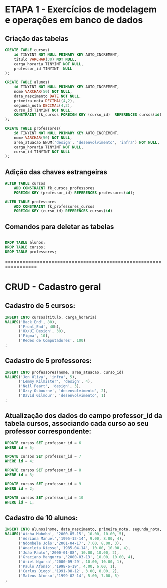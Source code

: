 # ETAPA 1 - Exercícios de modelagem e operações em banco de dados

## Criação das tabelas 

```sql
CREATE TABLE cursos(
    id TINYINT NOT NULL PRIMARY KEY AUTO_INCREMENT,
    titulo VARCHAR(30) NOT NULL,
    carga_horaria TINYINT NOT NULL,
    professor_id TINYINT  NULL
);
```


```sql
CREATE TABLE alunos(
    id TINYINT NOT NULL PRIMARY KEY AUTO_INCREMENT,
    nome VARCHAR(50) NOT NULL,
    data_nascimento DATE NOT NULL,
    primeira_nota DECIMAL(4,2),
    segunda_nota DECIMAL(4,2),
    curso_id TINYINT NOT NULL,
    CONSTRAINT fk_cursos FOREIGN KEY (curso_id)  REFERENCES cursos(id)
);
```



```sql
CREATE TABLE professores(
    id TINYINT NOT NULL PRIMARY KEY AUTO_INCREMENT,
    nome VARCHAR(50) NOT NULL,
   	area_atuacao ENUM('design', 'desenvolvimento', 'infra') NOT NULL, 
    carga_horaria TINYINT NOT NULL,
    curso_id TINYINT NOT NULL
);
```

## Adição das chaves estrangeiras

```sql
ALTER TABLE cursos
    ADD CONSTRAINT fk_cursos_professores
    FOREIGN KEY (professor_id) REFERENCES professores(id);
```

```sql
ALTER TABLE professores
    ADD CONSTRAINT fk_professores_cursos
    FOREIGN KEY (curso_id) REFERENCES cursos(id)
```

## Comandos para deletar as tabelas

```sql

DROP TABLE alunos;
DROP TABLE cursos;
DROP TABLE professores;
```

=================================================================
# CRUD - Cadastro geral

## Cadastro de 5 cursos:

```sql
INSERT INTO cursos(titulo, carga_horaria)
VALUES('Back_End', 80),
	  ('Front_End', 40h),
	  ('UX/UI Design', 30),
      ('Figma', 10),
      ('Redes de Computadores', 100)
;
```

## Cadastro de 5 professores:

```sql
INSERT INTO professores(nome, area_atuacao, curso_id)
VALUES('Jon Oliva', 'infra', 5),
	  ('Lemmy Kilmister', 'design', 4),
	  ('Neil Peart', 'design', 3),
      ('Ozzy Osbourne', 'desenvolvimento', 2),
      ('David Gilmour', 'desenvolvimento', 1)
;
```

## Atualização dos dados do campo professor_id da tabela cursos, associando cada curso ao seu professor correspondente:

```sql
UPDATE cursos SET professor_id = 6
WHERE id = 5; 

UPDATE cursos SET professor_id = 7
WHERE id = 4;

UPDATE cursos SET professor_id = 8
WHERE id = 3;

UPDATE cursos SET professor_id = 9
WHERE id = 2;

UPDATE cursos SET professor_id = 10
WHERE id = 1;

```

## Cadastro de 10 alunos:

```sql
INSERT INTO alunos(nome, data_nascimento, primeira_nota, segunda_nota, curso_id)
VALUES('Aicha Mubobo', '2000-05-15', 10.00, 10.00, 5),
	  ('Adriana Manuel','1995-12-14', 9.00, 8.00, 4),
	  ('Ndombele João','2001-04-17', 7.00, 8.00, 3),
	  ('Anacleta Kiesse','1985-04-14', 10.00, 10.00, 4),
	  ('João Paulo','2000-01-08', 10.00, 10.00, 2),
	  ('Graciano Mangurra','2000-03-13', 10.00, 10.00, 4),
	  ('Ariel Ngurra','2000-09-29', 10.00, 10.00, 1),
	  ('Paulo Afonso','1998-6-19', 4.00, 6.00, 1),
	  ('Carlos Diogo','1991-08-12', 3.00, 8.00, 2),
	  ('Mateus Afonso','1999-02-14', 5.00, 7.00, 5)
;
```







